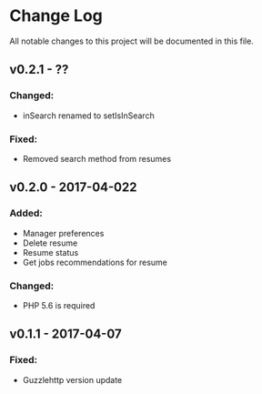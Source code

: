 # Change Log
All notable changes to this project will be documented in this file.

## v0.2.1 - ??
### Changed:
 - inSearch renamed to setIsInSearch
### Fixed:
 - Removed search method from resumes

## v0.2.0 - 2017-04-022
### Added:
 - Manager preferences
 - Delete resume
 - Resume status
 - Get jobs recommendations for resume

### Changed:
 - PHP 5.6 is required

## v0.1.1 - 2017-04-07
### Fixed:
 - Guzzlehttp version update